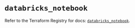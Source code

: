# `databricks_notebook`

Refer to the Terraform Registry for docs: [`databricks_notebook`](https://registry.terraform.io/providers/databricks/databricks/1.52.0/docs/resources/notebook).
